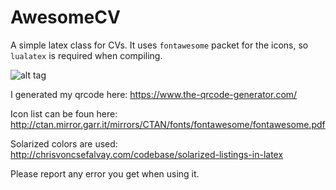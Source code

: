 AwesomeCV
=========

A simple latex class for CVs. It uses ```fontawesome``` packet for the icons, so
```lualatex``` is required when compiling.

![alt tag](https://raw.githubusercontent.com/b3by/AwesomeCV/master/titlebox.png)

I generated my qrcode here: https://www.the-qrcode-generator.com/

Icon list can be foun here: http://ctan.mirror.garr.it/mirrors/CTAN/fonts/fontawesome/fontawesome.pdf

Solarized colors are used: http://chrisvoncsefalvay.com/codebase/solarized-listings-in-latex

Please report any error you get when using it.
